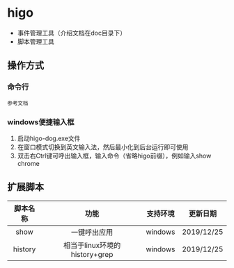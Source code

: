 # higo
* 事件管理工具（介绍文档在doc目录下）
* 脚本管理工具

## 操作方式

### 命令行
    参考文档
### windows便捷输入框
1. 启动higo-dog.exe文件
2. 在窗口模式切换到英文输入法，然后最小化到后台运行即可使用
3. 双击右Ctrl键可呼出输入框，输入命令（省略higo前缀），例如输入show chrome

## 扩展脚本
| 脚本名称 | 功能 | 支持环境 | 更新日期 |
| :---: | :---: | :---: | :---: |
| show | 一键呼出应用 | windows | 2019/12/25 |
| history | 相当于linux环境的history+grep | windows | 2019/12/25 |
